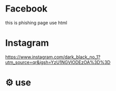 # Facebook
this is phishing page use html
# Instagram
https://www.instagram.com/dark_black_no_1?utm_source=qr&igsh=YzU1NGVlODEzOA%3D%3D
# ⚙️ use
```
```
